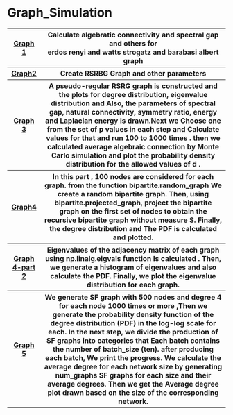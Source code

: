 # Graph_Simulation

<table style="width:100%">
 <tr>
    <th><a href="https://github.com/nawidadkhah/Graph_Simulation/blob/main/Graph_Q1.ipynb">Graph 1</a></th>
    <th>Calculate algebratic connectivity and spectral gap and others for<br> erdos renyi and watts strogatz and barabasi albert graph</th>
  </tr>
   <tr>
     <th> <a href="https://github.com/nawidadkhah/Graph_Simulation/blob/main/Graph_Q2.ipynb">Graph2</a></th>
    <th>Create RSRBG Graph and other parameters</th>
  </tr>
   <tr>
    <th><a href="https://github.com/nawidadkhah/Graph_Simulation/blob/main/Graph_Q3.ipynb">Graph 3</a></th>
    <th>A pseudo-regular RSRG graph is constructed and the plots for degree distribution, eigenvalue distribution and Also, the parameters of spectral gap, natural connectivity, symmetry ratio, energy and Laplacian energy  is drawn.Next we Choose one from the set of p values in each step and Calculate values for that and run 100 to 1000 times . then we calculated average algebraic connection by Monte Carlo simulation and plot the probability density distribution for the allowed values of d .</th>
  </tr>
    <tr>
     <th> <a href="https://github.com/nawidadkhah/Graph_Simulation/blob/main/4.py">Graph4</a></th>
    <th>In this part , 100 nodes are considered for each graph. from the function bipartite.random_graph We create a random bipartite graph. Then, using bipartite.projected_graph, project the bipartite graph on the first set of nodes to obtain the recursive bipartite graph without measure S. Finally, the degree distribution and The PDF is calculated and plotted.</th>
  </tr>
 <tr>
    <th><a href="https://github.com/nawidadkhah/Graph_Simulation/blob/main/4-eigenvalue and degree distirbution plots.py">Graph 4-part 2</a></th>
    <th>Eigenvalues of the adjacency matrix of each graph using np.linalg.eigvals function Is calculated . Then, we generate a histogram of eigenvalues and also calculate the PDF. Finally, we plot the eigenvalue distribution for each graph.</th>
  </tr>
 <tr>
    <th><a href="https://github.com/nawidadkhah/Graph_Simulation/blob/main/5.py">Graph 5</a></th>
    <th>We generate SF graph with 500 nodes and degree 4 for each node 1000 times or more ,Then we generate the probability density function of the degree distribution (PDF) in the log-log scale for each. In the next step, we divide the production of SF graphs into categories that Each batch contains the number of batch_size  (ten).  after producing each batch, We print the progress. We calculate the average degree for each network size by generating num_graphs SF graphs for each size and their average degrees. Then  we get the Average degree plot drawn based on the size of the corresponding network.</th>
  </tr>
</table>
